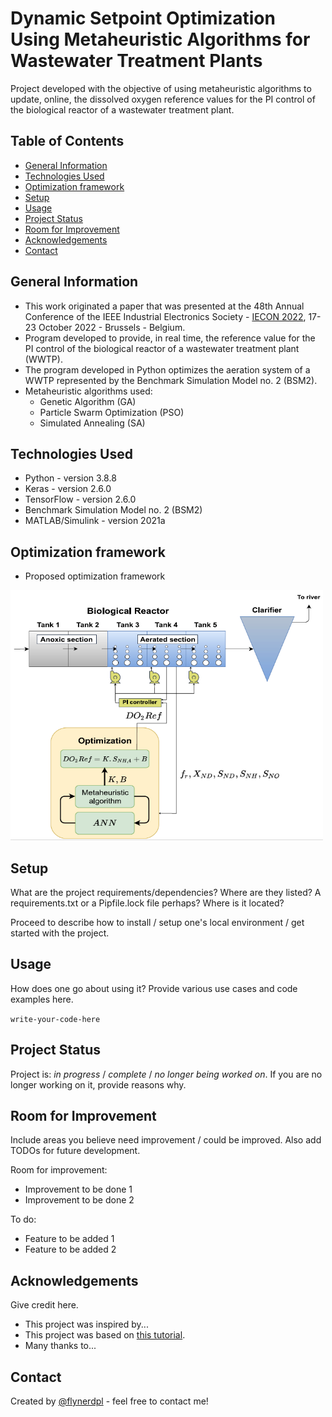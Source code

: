 # Dynamic Setpoint Optimization Using Metaheuristic Algorithms for Wastewater Treatment Plants
Project developed with the objective of using metaheuristic algorithms to update, online, the dissolved oxygen reference values for the PI control of the biological reactor of a wastewater treatment plant.

## Table of Contents
* [General Information](#general-information)
* [Technologies Used](#technologies-used)
* [Optimization framework](#Optimization-framework)
* [Setup](#setup)
* [Usage](#usage)
* [Project Status](#project-status)
* [Room for Improvement](#room-for-improvement)
* [Acknowledgements](#acknowledgements)
* [Contact](#contact)
<!-- * [License](#license) -->


## General Information
* This work originated a paper that was presented at the 48th Annual Conference of the IEEE Industrial Electronics Society - [IECON 2022](https://iecon2022.org/), 17-23 October 2022 - Brussels - Belgium.
* Program developed to provide, in real time, the reference value for the PI control of the biological reactor of a wastewater treatment plant (WWTP).
* The program developed in Python optimizes the aeration system of a WWTP represented by the Benchmark Simulation Model no. 2 (BSM2).
* Metaheuristic algorithms used:
  * Genetic Algorithm (GA)
  * Particle Swarm Optimization (PSO)
  * Simulated Annealing (SA)

## Technologies Used
- Python - version 3.8.8
- Keras - version 2.6.0
- TensorFlow - version 2.6.0
- Benchmark Simulation Model no. 2 (BSM2)
- MATLAB/Simulink - version 2021a


## Optimization framework
* Proposed optimization framework

<img src="Figures/f3.png"  width="500" height="400">


## Setup
What are the project requirements/dependencies? Where are they listed? A requirements.txt or a Pipfile.lock file perhaps? Where is it located?

Proceed to describe how to install / setup one's local environment / get started with the project.


## Usage
How does one go about using it?
Provide various use cases and code examples here.

`write-your-code-here`


## Project Status
Project is: _in progress_ / _complete_ / _no longer being worked on_. If you are no longer working on it, provide reasons why.


## Room for Improvement
Include areas you believe need improvement / could be improved. Also add TODOs for future development.

Room for improvement:
- Improvement to be done 1
- Improvement to be done 2

To do:
- Feature to be added 1
- Feature to be added 2


## Acknowledgements
Give credit here.
- This project was inspired by...
- This project was based on [this tutorial](https://www.example.com).
- Many thanks to...


## Contact
Created by [@flynerdpl](https://www.flynerd.pl/) - feel free to contact me!


<!-- Optional -->
<!-- ## License -->
<!-- This project is open source and available under the [... License](). -->

<!-- You don't have to include all sections - just the one's relevant to your project -->

